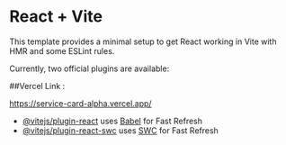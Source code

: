 # React + Vite

This template provides a minimal setup to get React working in Vite with HMR and some ESLint rules.

Currently, two official plugins are available:




##Vercel Link :

https://service-card-alpha.vercel.app/

- [@vitejs/plugin-react](https://github.com/vitejs/vite-plugin-react/blob/main/packages/plugin-react/README.md) uses [Babel](https://babeljs.io/) for Fast Refresh
- [@vitejs/plugin-react-swc](https://github.com/vitejs/vite-plugin-react-swc) uses [SWC](https://swc.rs/) for Fast Refresh












